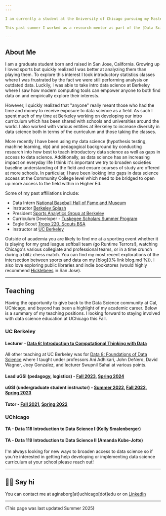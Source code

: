 ```yaml
---
---

I am currently a student at the University of Chicago pursuing my Masters in data science. Prior to attending UChicago I graduated high distinction with degrees in **Data Science** from the College of Computing, Data Science, and Society and **Economics** from the College of Letters and Sciences at UC Berkeley (2024).  While at Berkeley I was a Lecturer for the [College of Computing, Data Science, and Society](https://cdss.berkeley.edu/) where I taught [Data 6: Introduction to Computational Thinking with Data](https://data6.org/su24). 

This past summer I worked as a research mentor as part of the [Data Science for Social Impact](https://datascience.uchicago.edu/outreach/data-science-for-social-impact-network/summer-experience/2025/) Summer Research Experience at UChicago. Since the start of this year I have also been assisting UChicago professor's Amanda Kube-Jotte and Amy Nussbaum in researching new ways to deliver data science education. I plan on graduating this Fall and am exploring further graduate education and industry opportunities.

---
```


## About Me

I am a graduate student born and raised in San Jose, California. Growing up I loved sports but quickly realized I was better at analyzing them than playing them. To explore this interest I took introductory statistics classes where I was frustrated by the fact we were still performing analysis on outdated data. Luckily, I was able to take intro data science at Berkeley where I saw how modern computing tools can empower anyone to both find data on and empirically explore their interests.

However, I quickly realized that "anyone" really meant those who had the time and money to receive exposure to data science as a field. As such I spent much of my time at Berkeley working on developing our intro curriculum which has been shared with schools and universities around the world. I also worked with various entities at Berkeley to increase diversity in data science both in terms of the curriculum and those taking the classes.

More recently I have been using my data science (hypothesis testing, machine learning, nlp) and pedagogical background by conducting research into how best to teach introductory data science as well as gaps in access to data science. Additionally, as data science has an increasing impact on everyday life I think it's important we try to broaden societies baseline understanding of the field and ensure courses of study are offered at more schools. In particular, I have been looking into gaps in data science access at the Community College level which need to be bridged to open up more access to the field within in Higher Ed.

Some of my past affiliations include:
 - Data Intern [National Baseball Hall of Fame and Museum](https://baseballhall.org/discover/Shortstops-making-a-fashion-statement)
 - Instructor [Berkeley Splash](https://berkeley.learningu.org/learn/Splash/spring_2022/catalog#class_896)
 - President [Sports Analytics Group at Berkeley](https://sportsanalytics.studentorg.berkeley.edu/)
 - Curriculum Developer - [Tuskegee Scholars Summer Program](https://cdss.berkeley.edu/news/uc-berkeley-and-tuskegee-university-announce-data-science-partnership)
 - Eagle Scout [Troop 220, Scouts BSA](https://www.scouting.org/)
 - Instructor at [UC Berkeley](https://cdss.berkeley.edu/)

Outside of academia you are likely to find me at a sporting event whether it is playing for my grad league softball team (go Runtime Terrors!), watching Chicago's various collegiate and professional teams, or in a time crunch during a blitz chess match. You can find my most recent explorations of the intersection between sports and data on my [blog]({% link blog.md %}). I also love exploring public libraries and indie bookstores (would highly recommend [Hicklebees](https://hicklebees.com/) in San Jose).

---

## Teaching

Having the opportunity to give back to the Data Science community at Cal, UChicago, and beyond has been a highlight of my academic career. Below is a summary of my teaching positions. I looking forward to staying involved with data science education at UChicago this Fall.

### UC Berkeley

#### Lecturer - [Data 6: Introduction to Computational Thinking with Data](https://data6.org/)

All other teaching at UC Berkeley was for [Data 8: Foundations of Data Science](https://www.data8.org/) where I taught under professors Ani Adhikari, John DeNero, David Wagner, Joey Gonzalez, and lecturer Swupnil Sahai at various points.

#### Lead uGSI (pedagogy, logistics) - [Fall 2023](https://www.data8.org/fa23), [Spring 2024](https://www.data8.org/sp24)

#### uGSI (undergraduate student instructor) - [Summer 2022](https://www.data8.org/su22), [Fall 2022](https://www.data8.org/fa22), [Spring 2023](https://www.data8.org/su23)

#### Tutor - [Fall 2021](https://www.data8.org/fa21), [Spring 2022](https://www.data8.org/sp22)

### UChicago

#### TA - Data 118 Introduction to Data Science I (Kelly Smalenberger)

#### TA - Data 119 Introduction to Data Science II (Amanda Kube-Jotte)

I'm always looking for new ways to broaden access to data science so if you're interested in getting help developing or implementing data science curriculum at your school please reach out!

---

## 👋🏻 Say hi

You can contact me at aginsborg\[at\]uchicago\[dot\]edu or on [LinkedIn](https://www.linkedin.com/in/atticus-ginsborg/)

---

(This page was last updated Summer 2025)
